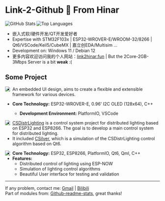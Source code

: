 # Link-2-Github 👋 From Hinar
<img align="left" src="https://github-readme-stats.vercel.app/api?username=890mn&show_icons=true&theme=github_dark_dimmed&include_all_commits=true&hide_title=true&rank_icon=github" alt="GitHub Stats" />
<img src="https://github-readme-stats.vercel.app/api/top-langs/?username=890mn&theme=github_dark_dimmed&layout=compact" alt="Top Languages" />
 
- 嵌入式软/硬件开发/QT开发爱好者
- Expertise with STM32F103x | ESP32-WROVER-E/WROOM-32/8266 | Qt6/VSCode/Keil5/CubeMX | 嘉立创EDA/Multisim ...
- Development on: Windows 11 / Debian 12
- 更多内容欢迎访问我的个人网站：[link2hinar.fun](https://link2hinar.fun) | But the 2Core-2GB-3Mbps Server is a bit **weak** :( 

## Some Project
<a href="https://github.com/890mn/HinarUI">
  <img align="left" src="https://github-readme-stats.vercel.app/api/pin/?username=890mn&repo=HinarUI&theme=github_dark_dimmed" />
</a>

- An embedded UI design, aims to create a flexible and extensible framework for various devices.

- **Core Technology:** ESP32-WROVER-E, 0.96' I2C OLED (128x64), C++
    - **Development Environment:** PlatformIO, VSCode

<a href="https://github.com/890mn/CSDistrLighting">
  <img align="left" src="https://github-readme-stats.vercel.app/api/pin/?username=890mn&repo=CSDistrLighting&theme=github_dark_dimmed" />
</a>

- [CSDistrLighting](https://github.com/890mn/CSDistrLighting) is a control system project for distributed lighting based on ESP32 and ESP8266. The goal is to develop a main control system for distributed lighting.  
- It included [CSilver](https://github.com/890mn/CSilver), which is a simulation of the CSDistrLighting control algorithm based on Qt6.  

<a href="https://github.com/890mn/CSilver">
  <img align="left" src="https://github-readme-stats.vercel.app/api/pin/?username=890mn&repo=CSilver&theme=github_dark_dimmed" />
</a>

- **Core Technology:** ESP32, ESP8266, PlatformIO, Qt6, Qml, C++
- **Features:**
  - Distributed control of lighting using ESP-NOW
  - Simulation of lighting control algorithms
  - Beautiful User interface for testing and validation

 ---
 
If any problem, contact me: [Gmail](mailto:linkjoestar402212@gmail.com) | [Bilibili](https://space.bilibili.com/45409103)  
Part of modules from: [Github-readme-stats](https://github.com/anuraghazra/github-readme-stats), great thanks!
